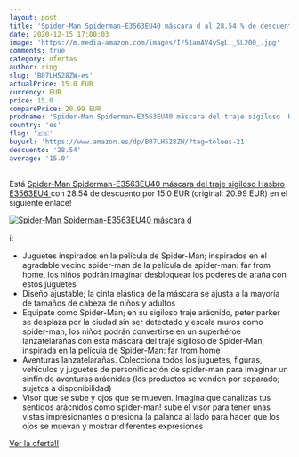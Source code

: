 ```yaml
---
layout: post
title: 'Spider-Man Spiderman-E3563EU40 máscara d al 28.54 % de descuento'
date: 2020-12-15 17:00:03
image: 'https://m.media-amazon.com/images/I/51amAV4ySgL._SL200_.jpg'
comments: true
category: ofertas
author: ring
slug: 'B07LH528ZW-es'
actualPrice: 15.0 EUR
currency: EUR
price: 15.0
comparePrice: 20.99 EUR
prodname: 'Spider-Man Spiderman-E3563EU40 máscara del traje sigiloso  Hasbro E3563EU4 '
country: 'es'
flag: '🇪🇸'
buyurl: 'https://www.amazon.es/dp/B07LH528ZW/?tag=tolees-21'
descuento: '28.54'
average: '15.0'
---
```


Está [Spider-Man Spiderman-E3563EU40 máscara del traje sigiloso  Hasbro E3563EU4 ](https://www.amazon.es/dp/B07LH528ZW/?tag=tolees-21) con 28.54 de descuento por 15.0 EUR (original: 20.99 EUR) en el siguiente enlace!

[![Spider-Man Spiderman-E3563EU40 máscara d](https://m.media-amazon.com/images/I/51amAV4ySgL._SL200_.jpg)](https://www.amazon.es/dp/B07LH528ZW/?tag=tolees-21)

ℹ️:

- Juguetes inspirados en la película de Spider-Man; inspirados en el agradable vecino spider-man de la película de spider-man: far from home, los niños podrán imaginar desbloquear los poderes de araña con estos juguetes
- Diseño ajustable; la cinta elástica de la máscara se ajusta a la mayoría de tamaños de cabeza de niños y adultos
- Equípate como Spider-Man; en su sigiloso traje arácnido, peter parker se desplaza por la ciudad sin ser detectado y escala muros como spider-man; los niños podrán convertirse en un superhéroe lanzatelarañas con esta máscara del traje sigiloso de Spider-Man, inspirada en la película de Spider-Man: far from home
- Aventuras lanzatelarañas. Colecciona todos los juguetes, figuras, vehículos y juguetes de personificación de spider-man para imaginar un sinfín de aventuras arácnidas (los productos se venden por separado; sujetos a disponibilidad)
- Visor que se sube y ojos que se mueven. Imagina que canalizas tus sentidos arácnidos como spider-man! sube el visor para tener unas vistas impresionantes o presiona la palanca al lado para hacer que los ojos se muevan y mostrar diferentes expresiones

[Ver la oferta!!](https://www.amazon.es/dp/B07LH528ZW/?tag=tolees-21)
